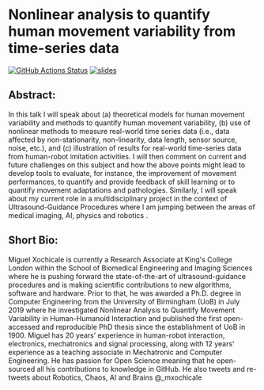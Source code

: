 # Nonlinear analysis to quantify human movement variability from time-series data
[![GitHub Actions Status](
https://github.com/mxochicale/seminario-cicese-27112020/Compiling-TeX-Slides/badge.svg)](https://github.com/mxochicale/seminario-cicese-27112020/actions) [![slides](https://img.shields.io/badge/read-slides-blue.svg)](https://github.com/mxochicale/seminario-cicese-27112020/blob/generated-pdfs/slides.pdf)

## Abstract:
In this talk I will speak about (a) theoretical models for human
movement variability and methods to quantify human movement
variability, (b) use of nonlinear methods to measure real-world time
series data (i.e., data affected by non-stationarity, non-linearity,
data length, sensor source, noise, etc.), and (c) illustration of
results for real-world time-series data from human-robot imitation
activities. I will then comment on current and future challenges on
this subject and how the above points might lead to develop tools
to evaluate, for instance, the improvement of movement performances,
to quantify and provide feedback of skill learning or to quantify
movement adaptations and pathologies.
Similarly, I will speak about my current role in a multidisciplinary project
in the context of Ultrasound-Guidance Procedures where I am jumping
between the areas of medical imaging, AI, physics and robotics .

## Short Bio:
Miguel Xochicale is currently a Research Associate at King's College
London within the School of Biomedical Engineering and Imaging
Sciences where he is pushing forward the state-of-the-art of
ultrasound-guidance procedures and is making scientific contributions to
new algorithms, software and hardware. Prior to that, he was awarded a
Ph.D. degree in Computer Engineering from the University of Birmingham (UoB)
in July 2019 where he investigated Nonlinear Analysis to Quantify
Movement Variability in Human-Humanoid Interaction and published the
first open-accessed and reproducible PhD thesis since the
establishment of UoB in 1900.
Miguel has 20 years’ experience in human-robot interaction,
electronics, mechatronics and signal processing, along with 12 years’
experience as a teaching associate in Mechatronic and Computer
Engineering. He has passion for Open Science meaning that he
open-sourced all his contributions to knowledge in GitHub. He also
tweets and re-tweets about Robotics, Chaos, AI and Brains @_mxochicale


